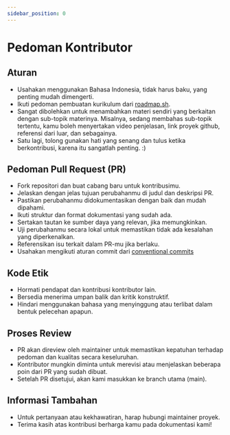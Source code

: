 ```yaml
---
sidebar_position: 0
---
```


# Pedoman Kontributor

## Aturan
- Usahakan menggunakan Bahasa Indonesia, tidak harus baku, yang penting mudah dimengerti.
- Ikuti pedoman pembuatan kurikulum dari [roadmap.sh](https://roadmap.sh/).
- Sangat dibolehkan untuk menambahkan materi sendiri yang berkaitan dengan sub-topik materinya. Misalnya, sedang membahas sub-topik tertentu, kamu boleh menyertakan video penjelasan, link proyek github, referensi dari luar, dan sebagainya. 
- Satu lagi, tolong gunakan hati yang senang dan tulus ketika berkontribusi, karena itu sangatlah penting. :)

## Pedoman Pull Request (PR)
- Fork repositori dan buat cabang baru untuk kontribusimu.
- Jelaskan dengan jelas tujuan perubahanmu di judul dan deskripsi PR.
- Pastikan perubahanmu didokumentasikan dengan baik dan mudah dipahami.
- Ikuti struktur dan format dokumentasi yang sudah ada.
- Sertakan tautan ke sumber daya yang relevan, jika memungkinkan.
- Uji perubahanmu secara lokal untuk memastikan tidak ada kesalahan yang diperkenalkan.
- Referensikan isu terkait dalam PR-mu jika berlaku.
- Usahakan mengikuti aturan commit dari [conventional commits](https://www.conventionalcommits.org/en/v1.0.0/)

## Kode Etik
- Hormati pendapat dan kontribusi kontributor lain.
- Bersedia menerima umpan balik dan kritik konstruktif.
- Hindari menggunakan bahasa yang menyinggung atau terlibat dalam bentuk pelecehan apapun.

## Proses Review
- PR akan direview oleh maintainer untuk memastikan kepatuhan terhadap pedoman dan kualitas secara keseluruhan.
- Kontributor mungkin diminta untuk merevisi atau menjelaskan beberapa poin dari PR yang sudah dibuat.
- Setelah PR disetujui, akan kami masukkan ke branch utama (main).

## Informasi Tambahan
- Untuk pertanyaan atau kekhawatiran, harap hubungi maintainer proyek.
- Terima kasih atas kontribusi berharga kamu pada dokumentasi kami!




